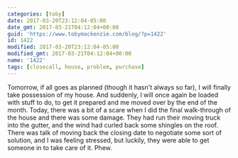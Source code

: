 ```yaml
---
categories: [toby]
date: 2017-03-20T23:12:04-05:00
date_gmt: 2017-03-21T04:12:04+00:00
guid: 'https://www.tobymackenzie.com/blog/?p=1422'
id: 1422
modified: 2017-03-20T23:12:04-05:00
modified_gmt: 2017-03-21T04:12:04+00:00
name: '1422'
tags: [closecall, house, problem, purchase]
---
```


Tomorrow, if all goes as planned (though it hasn't always so far), I will finally take possession of my house.  And suddenly, I will once again be loaded with stuff to do, to get it prepared and me moved over by the end of the month.<!--more-->  Today, there was a bit of a scare when I did the final walk-through of the house and there was some damage.  They had run their moving truck into the gutter, and the wind had curled back some shingles on the roof.  There was talk of moving back the closing date to negotiate some sort of solution, and I was feeling stressed, but luckily, they were able to get someone in to take care of it.  Phew.
